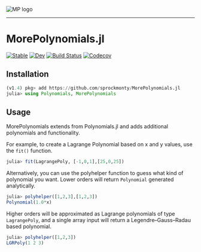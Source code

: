 ![MP logo](https://github.com/sprockmonty/MorePolynomials.jl/blob/master/docs/src/assets/MorePolynomials.png "MorePolynomials logo")

---

# MorePolynomials.jl

[![Stable](https://img.shields.io/badge/docs-stable-blue.svg)](https://sprockmonty.github.io/MorePolynomials.jl/stable)
[![Dev](https://img.shields.io/badge/docs-dev-blue.svg)](https://sprockmonty.github.io/MorePolynomials.jl/dev)
[![Build Status](https://travis-ci.com/sprockmonty/MorePolynomials.jl.svg?branch=master)](https://travis-ci.com/sprockmonty/MorePolynomials.jl)
[![Codecov](https://codecov.io/gh/sprockmonty/MorePolynomials.jl/branch/master/graph/badge.svg)](https://codecov.io/gh/sprockmonty/MorePolynomials.jl)

## Installation 
```julia
(v1.4) pkg> add https://github.com/sprockmonty/MorePolynomials.jl
julia> using Polynomials, MorePolynomials
```
## Usage
MorePolynomials extends from Polynomials.jl and adds additional polynomials and functionality.

For example, to create a Lagrange Polynomial based on x and y values, use the `fit()` function.

```julia
julia> fit(LagrangePoly, [-1,0,1],[25,0,25])
```
Alternatively, you can use the polyhelper function to guess what kind of polynomial you want. Lower orders will return `Polynomial` generated analytically.
```julia
julia> polyhelper([1,2,3],[1,2,3])
Polynomial(1.0*x)
```

Higher orders will be approximated as Lagrange polynomials of type `LagrangePoly`, and a single array input will return a Legendre–Gauss–Radau based polynomial.
```julia
julia> polyhelper([1,2,3])
LGRPoly(1 2 3)
```
